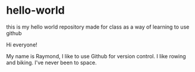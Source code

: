 # hello-world
this is my hello world repository made for class as a way of learning to use github

Hi everyone!

My name is Raymond, I like to use Github for version control. I like rowing and biking.
I've never been to space.
